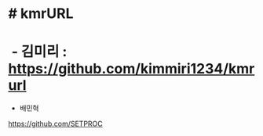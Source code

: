 # \# kmrURL

# 

# &nbsp;- 김미리 : https://github.com/kimmiri1234/kmrurl


- 배민혁

https://github.com/SETPROC